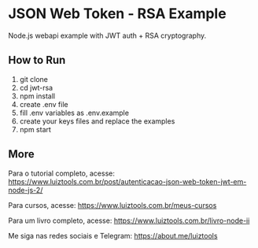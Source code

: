 # JSON Web Token - RSA Example
Node.js webapi example with JWT auth + RSA cryptography.

## How to Run

1. git clone
2. cd jwt-rsa
3. npm install
4. create .env file
5. fill .env variables as .env.example
6. create your keys files and replace the examples
7. npm start

## More

Para o tutorial completo, acesse: https://www.luiztools.com.br/post/autenticacao-json-web-token-jwt-em-node-js-2/

Para cursos, acesse: https://www.luiztools.com.br/meus-cursos

Para um livro completo, acesse: https://www.luiztools.com.br/livro-node-ii

Me siga nas redes sociais e Telegram: https://about.me/luiztools